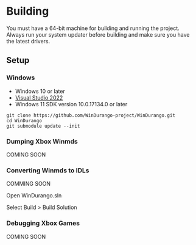 # Building

You must have a 64-bit machine for building and running the project. Always
run your system updater before building and make sure you have the latest
drivers.

## Setup

### Windows

* Windows 10 or later
* [Visual Studio 2022](https://www.visualstudio.com/downloads/)
* Windows 11 SDK version 10.0.17134.0 or later

```
git clone https://github.com/WinDurango-project/WinDurango.git
cd WinDurango
git submodule update --init
```

### Dumping Xbox Winmds

COMING SOON

### Converting Winmds to IDLs

COMMING SOON

Open WinDurango.sln

Select Build > Build Solution

### Debugging Xbox Games

COMING SOON
